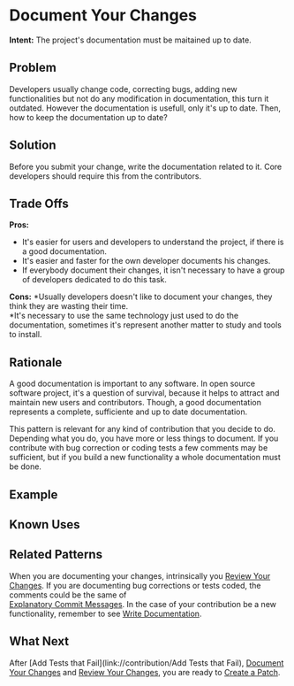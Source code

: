
# Document Your Changes

**Intent:** The project's documentation must be maitained up to date.

## Problem

Developers usually change code, correcting bugs, adding new functionalities but not do any 
modification in documentation, this turn it outdated. However the documentation is usefull, only it's up to date. Then, 
how to keep the documentation up to date?

## Solution

Before you submit your change, write the documentation related to it. 
Core developers should require this from the contributors.


## Trade Offs

**Pros:** 
* It's easier for users and developers to understand the project, if there is a good documentation. 
* It's easier and faster for the own developer documents his changes.
* If everybody document their changes, it isn't necessary to have a group of developers dedicated to do this task.

**Cons:**
*Usually developers doesn't like to document your changes, they think they are wasting their time.  
*It's necessary to use the same technology just used to do the documentation, sometimes it's represent another matter to study and tools to install.


## Rationale

A good documentation is important to any software. In open source software project, it's a question of survival,
because it helps to attract and maintain new users and contributors. Though, a good documentation represents a 
complete, sufficiente and up to date documentation.

This pattern is relevant for any kind of contribution that you decide to do. 
Depending what you do, you have more or less things to document. 
If you contribute with bug correction or coding tests a few comments may be sufficient, 
but if you build a new functionality a whole documentation must be done. 

## Example


## Known Uses



## Related Patterns

When you are documenting your changes, intrinsically you [Review Your Changes](link://contribution/ReviewYourChanges). 
If you are documenting bug corrections or tests coded, the comments could be the same of  
[Explanatory Commit Messages](link://contribution/ExplanatoryCommitMessages). In the case of your contribution be a new functionality,
remember to see [Write Documentation](link://contribution/WriteDocumentation).

## What Next

After [Add Tests that Fail](link://contribution/Add Tests that Fail), [Document Your Changes](link://contribution/DocumentYourChanges) and 
[Review Your Changes](link://contribution/ReviewYourChanges), 
you are ready to [Create a Patch](link://contribution/CreateaPatch).

